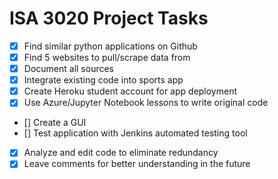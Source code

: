 # ISA 3020 Project Tasks

- [x] Find similar python applications on Github
- [x] Find 5 websites to pull/scrape data from
- [x] Document all sources
- [x] Integrate existing code into sports app
- [x] Create Heroku student account for app deployment
- [x] Use Azure/Jupyter Notebook lessons to write original code
- [] Create a GUI
- [] Test application with Jenkins automated testing tool
- [x] Analyze and edit code to eliminate redundancy
- [x] Leave comments for better understanding in the future
